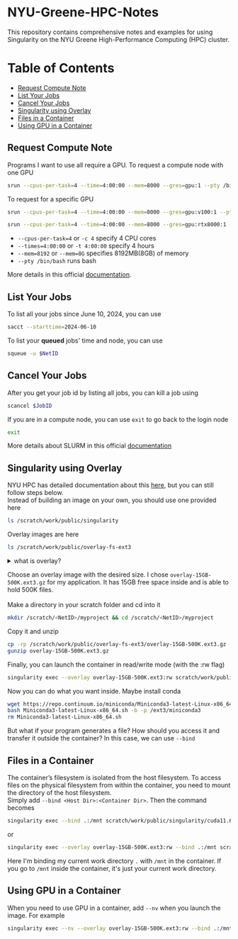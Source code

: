 # NYU-Greene-HPC-Notes <!-- omit from toc -->
This repository contains comprehensive notes and examples for using Singularity on the NYU Greene High-Performance Computing (HPC) cluster.

# Table of Contents <!-- omit from toc -->
- [Request Compute Note](#request-compute-note)
- [List Your Jobs](#list-your-jobs)
- [Cancel Your Jobs](#cancel-your-jobs)
- [Singularity using Overlay](#singularity-using-overlay)
- [Files in a Container](#files-in-a-container)
- [Using GPU in a Container](#using-gpu-in-a-container)

## Request Compute Note
Programs I want to use all require a GPU. To request a compute node with one GPU
```bash
srun --cpus-per-task=4 --time=4:00:00 --mem=8000 --gres=gpu:1 --pty /bin/bash
```
To request for a specific GPU
```bash
srun --cpus-per-task=4 --time=4:00:00 --mem=8000 --gres=gpu:v100:1 --pty /bin/bash
```
```bash
srun --cpus-per-task=4 --time=4:00:00 --mem=8000 --gres=gpu:rtx8000:1 --pty /bin/bash
```
- `--cpus-per-task=4` or `-c 4` specify 4 CPU cores
- `--times=4:00:00` or `-t 4:00:00` specify 4 hours
- `--mem=8192` or `--mem=8G` specifies 8192MB(8GB) of memory
- `--pty /bin/bash` runs bash
  
More details in this official [documentation](https://sites.google.com/nyu.edu/nyu-hpc/training-support/tutorials/slurm-tutorial?authuser=0).

## List Your Jobs
To list all your jobs since June 10, 2024, you can use
```bash
sacct --starttime=2024-06-10
```
To list your **queued** jobs' time and node, you can use
```bash
squeue -u $NetID
```

## Cancel Your Jobs
After you get your job id by listing all jobs, you can kill a job using
```bash
scancel $JobID
```
If you are in a compute node, you can use `exit` to go back to the login node
```bash
exit
```
More details about SLURM in this official [documentation](https://crc-docs.abudhabi.nyu.edu/hpc/jobs/hpc_slurm.html#)

## Singularity using Overlay
NYU HPC has detailed documentation about this [here](https://sites.google.com/nyu.edu/nyu-hpc/hpc-systems/greene/software/singularity-with-miniconda?authuser=0), but you can still follow steps below.\
Instead of building an image on your own, you should use one provided here
```bash
ls /scratch/work/public/singularity
```
Overlay images are here
```bash
ls /scratch/work/public/overlay-fs-ext3
```
<details>
  <summary>what is overlay?</summary>

  Persistent overlay directories allow you to overlay a writable file system on an immutable read-only container for the illusion of read-write access. You can run a container and make changes, and these changes are kept separately from the base container image. Read more about overlay [here](https://docs.sylabs.io/guides/3.5/user-guide/persistent_overlays.html)
</details>

Choose an overlay image with the desired size. I chose `overlay-15GB-500K.ext3.gz` for my application. It has 15GB free space inside and is able to hold 500K files.\
\
Make a directory in your scratch folder and cd into it
```bash
mkdir /scratch/<NetID>/myproject && cd /scratch/<NetID>/myproject
```
Copy it and unzip
```bash
cp -rp /scratch/work/public/overlay-fs-ext3/overlay-15GB-500K.ext3.gz .
gunzip overlay-15GB-500K.ext3.gz
```
Finally, you can launch the container in read/write mode (with the :rw flag)
```bash
singularity exec --overlay overlay-15GB-500K.ext3:rw scratch/work/public/singularity/cuda11.6.124-cudnn8.4.0.27-devel-ubuntu20.04.4.sif /bin/bash
```
Now you can do what you want inside. Maybe install conda
```bash
wget https://repo.continuum.io/miniconda/Miniconda3-latest-Linux-x86_64.sh
bash Miniconda3-latest-Linux-x86_64.sh -b -p /ext3/miniconda3
rm Miniconda3-latest-Linux-x86_64.sh
```
But what if your program generates a file? How should you access it and transfer it outside the container? In this case, we can use `--bind`

## Files in a Container
The container’s filesystem is isolated from the host filesystem. To access files on the physical filesystem from within the container, you need to mount the directory of the host filesystem.\
Simply add `--bind <Host Dir>:<Container Dir>`. Then the command becomes
```bash
singularity exec --bind .:/mnt scratch/work/public/singularity/cuda11.6.124-cudnn8.4.0.27-devel-ubuntu20.04.4.sif /bin/bash
```
or
```bash
singularity exec --overlay overlay-15GB-500K.ext3:rw --bind .:/mnt scratch/work/public/singularity/cuda11.6.124-cudnn8.4.0.27-devel-ubuntu20.04.4.sif /bin/bash
```
Here I'm binding my current work directory `.` with `/mnt` in the container. If you go to `/mnt` inside the container, it's just your current work directory.

## Using GPU in a Container
When you need to use GPU in a container, add `--nv` when you launch the image. For example
```bash
singularity exec --nv --overlay overlay-15GB-500K.ext3:rw --bind .:/mnt scratch/work/public/singularity/cuda11.6.124-cudnn8.4.0.27-devel-ubuntu20.04.4.sif /bin/bash
```

